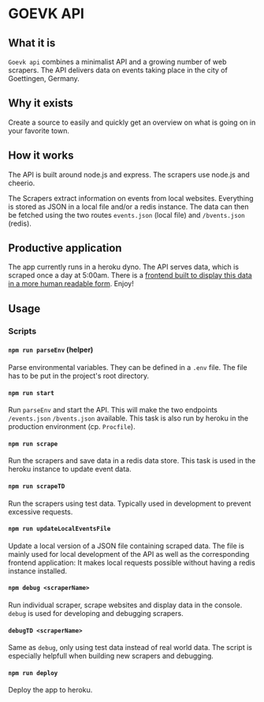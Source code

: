 # GOEVK API

## What it is

`Goevk api` combines a minimalist API and a growing number of web scrapers. The API delivers data on events taking place in the city of Goettingen, Germany.

## Why it exists

Create a source to easily and quickly get an overview on what is going on in your favorite town.

## How it works

The API is built around node.js and express. The scrapers use node.js and cheerio.

The Scrapers extract information on events from local websites. Everything is stored as JSON in a local file and/or a redis instance. The data can then be fetched using the two routes `events.json` (local file) and `/bvents.json` (redis).

## Productive application

The app currently runs in a heroku dyno. The API serves data, which is scraped once a day at 5:00am.
There is a [frontend built to display this data in a more human readable form](https://xylnx.github.io/goevk). Enjoy!

## Usage

### Scripts

#### `npm run parseEnv` (helper)

Parse environmental variables. They can be defined in a `.env` file. The file has to be put in the project's root directory.

#### `npm run start`

Run `parseEnv` and start the API. This will make the two endpoints `/events.json` `/bvents.json` available. This task is also run by heroku in the production environment (cp. `Procfile`).

#### `npm run scrape`

Run the scrapers and save data in a redis data store. This task is used in the heroku instance to update event data.

#### `npm run scrapeTD`

Run the scrapers using test data. Typically used in development to prevent excessive requests.

#### `npm run updateLocalEventsFile`

Update a local version of a JSON file containing scraped data. The file is mainly used for local development of the API as well as the corresponding frontend application: It makes local requests possible without having a redis instance installed.

#### `npm debug <scraperName>`

Run individual scraper, scrape websites and display data in the console. `debug` is used for developing and debugging scrapers.

#### `debugTD <scraperName>`

Same as `debug`, only using test data instead of real world data. The script is especially helpfull when building new scrapers and debugging.

#### `npm run deploy`

Deploy the app to heroku.
